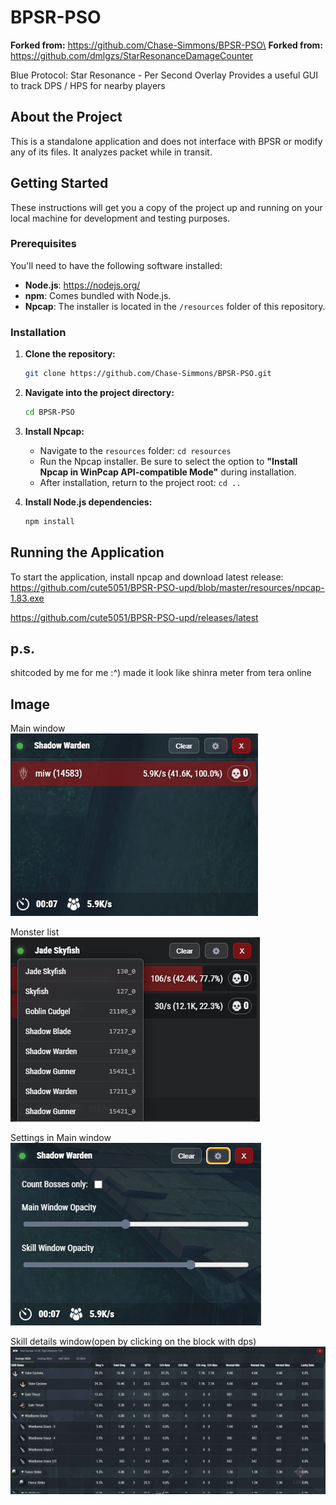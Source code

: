 # BPSR-PSO

**Forked from:** https://github.com/Chase-Simmons/BPSR-PSO\
**Forked from:** https://github.com/dmlgzs/StarResonanceDamageCounter

Blue Protocol: Star Resonance - Per Second Overlay
Provides a useful GUI to track DPS / HPS for nearby players

## About the Project

This is a standalone application and does not interface with BPSR or modify any of its files. It analyzes packet while in transit.

## Getting Started

These instructions will get you a copy of the project up and running on your local machine for development and testing purposes.

### Prerequisites

You'll need to have the following software installed:

- **Node.js**: <https://nodejs.org/>
- **npm**: Comes bundled with Node.js.
- **Npcap**: The installer is located in the `/resources` folder of this repository.

### Installation

1.  **Clone the repository:**

    ```bash
    git clone https://github.com/Chase-Simmons/BPSR-PSO.git
    ```

2.  **Navigate into the project directory:**

    ```bash
    cd BPSR-PSO
    ```

3.  **Install Npcap:**
    - Navigate to the `resources` folder: `cd resources`
    - Run the Npcap installer. Be sure to select the option to **"Install Npcap in WinPcap API-compatible Mode"** during installation.
    - After installation, return to the project root: `cd ..`

4.  **Install Node.js dependencies:**
    ```bash
    npm install
    ```

## Running the Application

To start the application, install npcap and download latest release:\
https://github.com/cute5051/BPSR-PSO-upd/blob/master/resources/npcap-1.83.exe

https://github.com/cute5051/BPSR-PSO-upd/releases/latest

## p.s.
shitcoded by me for me :^)
made it look like shinra meter from tera online

## Image

Main window\
![main.png](resources/main.png)

Monster list\
![monster-lists.png](resources/monster-lists.png)

Settings in Main window\
![settings.png](resources/settings.png)

Skill details window(open by clicking on the block with dps)\
![skills-details.png](resources/skills-details.png)

